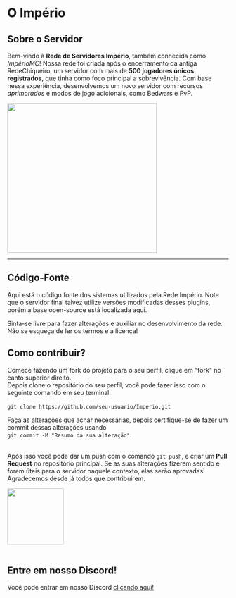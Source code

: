 # O Império

## Sobre o Servidor
Bem-vindo à **Rede de Servidores Império**, também conhecida como *ImpérioMC*! Nossa rede foi criada após o encerramento da antiga RedeChiqueiro, um servidor com mais de **500 jogadores únicos registrados**, que tinha como foco principal a sobrevivência. Com base nessa experiência, desenvolvemos um novo servidor com recursos *aprimorados* e modos de jogo adicionais, como Bedwars e PvP.

<img src="https://github-production-user-asset-6210df.s3.amazonaws.com/74553272/238212668-2dd17341-1d3c-4c99-84d7-7ede4706f70f.png" height="340px">
<hr>

## Código-Fonte
Aqui está o código fonte dos sistemas utilizados pela Rede Império. Note que o servidor final talvez utilize versões modificadas
desses plugins, porém a base open-source está localizada aqui.

Sinta-se livre para fazer alterações e auxiliar no desenvolvimento da rede. Não se esqueça de ler os termos e a licença!

## Como contribuir?
Comece fazendo um fork do projéto para o seu perfil, clique em "fork" no canto superior direito.<br>
Depois clone o repositório do seu perfil, você pode fazer isso com o seguinte comando em seu terminal:<br><br>
```git clone https://github.com/seu-usuario/Imperio.git```<br>

Faça as alterações que achar necessárias, depois certifique-se de fazer um commit dessas alteraçôes usando <br>```git commit -M "Resumo da sua alteração"```.<br><br>

Após isso você pode dar um push com o comando ```git push```, e criar um **Pull Request** no repositório principal. Se as suas alterações fizerem sentido e forem
úteis para o servidor naquele contexto, elas serão aprovadas! Agradecemos desde já todos que contribuirem.

<img src="https://github-production-user-asset-6210df.s3.amazonaws.com/74553272/238212048-f1ec46d1-e899-4126-bed9-e52372ae6fa4.png" height="128px"><br><br>

## Entre em nosso Discord!
Você pode entrar em nosso Discord <a href="https://discord.gg/vcadVUymva" target="_blank">clicando aqui!</a>
